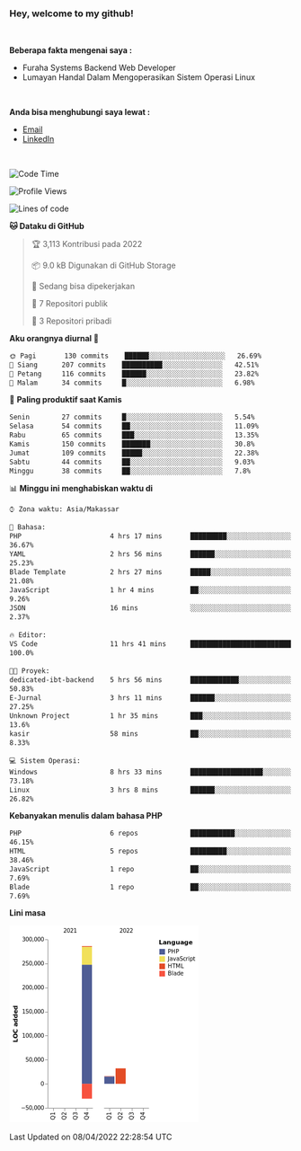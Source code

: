 <h3>Hey, welcome to my github!</h3>

<br>

<p><strong>Beberapa fakta mengenai saya :</strong></p>

<ul>
  <li>Furaha Systems Backend Web Developer</li>
  <li>Lumayan Handal Dalam Mengoperasikan Sistem Operasi Linux</li>
</ul>

<br>

<p><strong>Anda bisa menghubungi saya lewat :</strong></p>

<ul>
  <li><a href="mailto:renaldiapriyanto419@gmail.com">Email</a></li>
  <li><a href="https://www.linkedin.com/in/renaldi-kadang-314314206/">LinkedIn</a></li>
</ul>

<br>

<!--START_SECTION:waka-->
![Code Time](http://img.shields.io/badge/Code%20Time-62%20hrs%2030%20mins-blue)

![Profile Views](http://img.shields.io/badge/Profil%20dilihat-2-blue)

![Lines of code](https://img.shields.io/badge/Sejak%20Hello%20World%20aku%20telah%20menulis-303%20Thousand%20baris%20kode-blue)

**🐱 Dataku di GitHub** 

> 🏆 3,113 Kontribusi pada 2022
 > 
> 📦 9.0 kB Digunakan di GitHub Storage 
 > 
> 💼 Sedang bisa dipekerjakan
 > 
> 📜 7 Repositori publik 
 > 
> 🔑 3 Repositori pribadi  
 > 
**Aku orangnya diurnal 🐤** 

```text
🌞 Pagi       130 commits    ██████░░░░░░░░░░░░░░░░░░░   26.69% 
🌆 Siang      207 commits    ██████████░░░░░░░░░░░░░░░   42.51% 
🌃 Petang     116 commits    ██████░░░░░░░░░░░░░░░░░░░   23.82% 
🌙 Malam      34 commits     █░░░░░░░░░░░░░░░░░░░░░░░░   6.98%

```
📅 **Paling produktif saat Kamis** 

```text
Senin        27 commits     █░░░░░░░░░░░░░░░░░░░░░░░░   5.54% 
Selasa       54 commits     ██░░░░░░░░░░░░░░░░░░░░░░░   11.09% 
Rabu         65 commits     ███░░░░░░░░░░░░░░░░░░░░░░   13.35% 
Kamis        150 commits    ███████░░░░░░░░░░░░░░░░░░   30.8% 
Jumat        109 commits    █████░░░░░░░░░░░░░░░░░░░░   22.38% 
Sabtu        44 commits     ██░░░░░░░░░░░░░░░░░░░░░░░   9.03% 
Minggu       38 commits     ██░░░░░░░░░░░░░░░░░░░░░░░   7.8%

```


📊 **Minggu ini menghabiskan waktu di** 

```text
⌚︎ Zona waktu: Asia/Makassar

💬 Bahasa: 
PHP                      4 hrs 17 mins       █████████░░░░░░░░░░░░░░░░   36.67% 
YAML                     2 hrs 56 mins       ██████░░░░░░░░░░░░░░░░░░░   25.23% 
Blade Template           2 hrs 27 mins       █████░░░░░░░░░░░░░░░░░░░░   21.08% 
JavaScript               1 hr 4 mins         ██░░░░░░░░░░░░░░░░░░░░░░░   9.26% 
JSON                     16 mins             ░░░░░░░░░░░░░░░░░░░░░░░░░   2.37%

🔥 Editor: 
VS Code                  11 hrs 41 mins      █████████████████████████   100.0%

🐱‍💻 Proyek: 
dedicated-ibt-backend    5 hrs 56 mins       ████████████░░░░░░░░░░░░░   50.83% 
E-Jurnal                 3 hrs 11 mins       ██████░░░░░░░░░░░░░░░░░░░   27.25% 
Unknown Project          1 hr 35 mins        ███░░░░░░░░░░░░░░░░░░░░░░   13.6% 
kasir                    58 mins             ██░░░░░░░░░░░░░░░░░░░░░░░   8.33%

💻 Sistem Operasi: 
Windows                  8 hrs 33 mins       ██████████████████░░░░░░░   73.18% 
Linux                    3 hrs 8 mins        ██████░░░░░░░░░░░░░░░░░░░   26.82%

```

**Kebanyakan menulis dalam bahasa PHP** 

```text
PHP                      6 repos             ███████████░░░░░░░░░░░░░░   46.15% 
HTML                     5 repos             █████████░░░░░░░░░░░░░░░░   38.46% 
JavaScript               1 repo              ██░░░░░░░░░░░░░░░░░░░░░░░   7.69% 
Blade                    1 repo              ██░░░░░░░░░░░░░░░░░░░░░░░   7.69%

```


**Lini masa**

![Chart not found](https://raw.githubusercontent.com/Sylent-Sys/Sylent-Sys/main/charts/bar_graph.png) 


 Last Updated on 08/04/2022 22:28:54 UTC
<!--END_SECTION:waka-->
